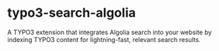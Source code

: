 # typo3-search-algolia
A TYPO3 extension that integrates Algolia search into your website by indexing TYPO3 content for lightning-fast, relevant search results.

